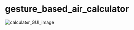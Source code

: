 # gesture_based_air_calculator
![calculator_GUI_image](https://github.com/jainam-24/gesture_based_air_calculator/assets/123236016/398089e5-a113-4648-9429-ff89f0da1063)
